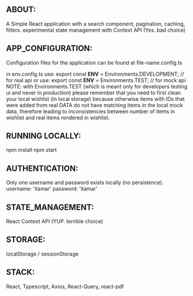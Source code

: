 ## ABOUT:

A Simple React application with a search component, pagination, caching, filters.
experimental state management with Context API (Yes. bad choice) 


## APP_CONFIGURATION:

Configuration files for the application can be found at file-name.config.ts

in env.config.ts use:
export const **ENV** = Environments.DEVELOPMENT; // for real api
or use:
export const **ENV** = Environments.TEST; // for mock api
NOTE: with Environments.TEST (which is meant only for developers testing ui and never in production) please remember that you need to first clean your local wishlist (in local storage) because otherwise items with IDs that were added from real DATA do not have
matching items in the local mock data, therefore leading to inconsistencies between number of items in wishlist and real items rendered
in wishlist.

## RUNNING LOCALLY:

npm install
npm start

## AUTHENTICATION:

Only one username and password exists locally (no persistence).
username: 'itamar'
password: 'itamar'

## STATE_MANAGEMENT:

React Context API (YUP. terrible choice)

## STORAGE:

localStorage / sessionStorage

## STACK:

React, Typescript, Axios, React-Query, react-pdf
